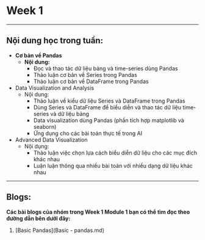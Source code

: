 # Week 1
---

## Nội dung học trong tuần:

- **Cơ bản về Pandas**
    - **Nội dung:**
        - Đọc và thao tác dữ liệu bảng và time-series dùng Pandas
        - Thảo luận cơ bản về Series trong Pandas
        - Thảo luận cơ bản về DataFrame trong Pandas
- Data Visualization and Analysis
    - Nội dung:
        - Thảo luận về kiểu dữ liệu Series và DataFrame trong Pandas
        - Dùng Series và DataFrame để biểu diễn và thao tác dữ liệu time-series và dữ liệu bảng
        - Data visualization dùng Pandas (phần tích hợp matplotlib và seaborn)
        - Ứng dụng cho các bài toán thực tế trong AI
- Advanced Data Visualization
    - Nội dụng:
        - Thảo luận việc chọn lựa cách biểu diễn dữ liệu cho các mục đích khác nhau
        - Luận luận thông qua nhiều bài toán với nhiều dạng dữ liệu khác nhau

---

## Blogs:

**Các bài blogs của nhóm trong Week 1 Module 1 bạn có thể tìm đọc theo đường dẫn bên dưới đây:**
1. [Basic Pandas](Basic - pandas.md)

